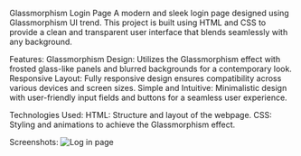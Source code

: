 Glassmorphism Login Page
A modern and sleek login page designed using Glassmorphism UI trend. This project is built using HTML and CSS to provide a clean and transparent user interface that blends seamlessly with any background.

Features:
Glassmorphism Design: Utilizes the Glassmorphism effect with frosted glass-like panels and blurred backgrounds for a contemporary look.
Responsive Layout: Fully responsive design ensures compatibility across various devices and screen sizes.
Simple and Intuitive: Minimalistic design with user-friendly input fields and buttons for a seamless user experience.

Technologies Used:
HTML: Structure and layout of the webpage.
CSS: Styling and animations to achieve the Glassmorphism effect.

Screenshots:
![Log in page](https://github.com/HariSaravana14/Login-page/assets/137905950/c6745d24-d4f5-43c3-9bde-8f76ed19fa39)
